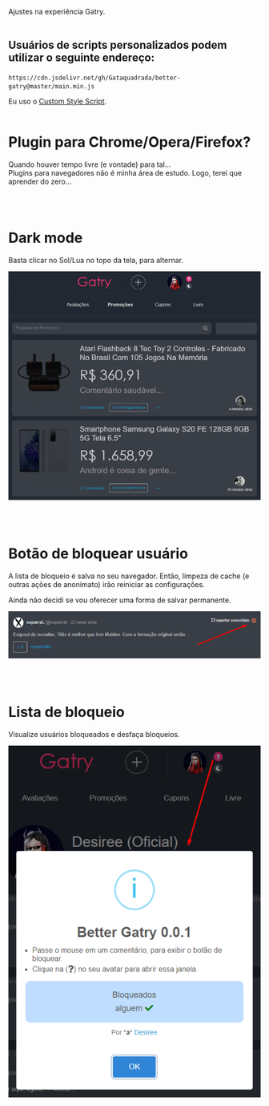 Ajustes na experiência Gatry.
<br>
<br>

## Usuários de scripts personalizados podem utilizar o seguinte endereço:

`https://cdn.jsdelivr.net/gh/Gataquadrada/better-gatry@master/main.min.js`

Eu uso o [Custom Style Script](https://chrome.google.com/webstore/detail/custom-style-script/ecjfaoeopefafjpdgnfcjnhinpbldjij).
<br>
<br>

# Plugin para Chrome/Opera/Firefox?

Quando houver tempo livre (e vontade) para tal...  
Plugins para navegadores não é minha área de estudo. Logo, terei que aprender do zero...

<br>
<br>

# Dark mode

Basta clicar no Sol/Lua no topo da tela, para alternar.

![Screenshot_1.png](Screenshot_1.png)

<br> 
<br>

# Botão de bloquear usuário

A lista de bloqueio é salva no seu navegador. Então, limpeza de cache (e outras ações de anonimato) irão reiniciar as configurações.

Ainda não decidi se vou oferecer uma forma de salvar permanente.

![Screenshot_2.png](Screenshot_2.png)

<br> 
<br>

# Lista de bloqueio

Visualize usuários bloqueados e desfaça bloqueios.

![Screenshot_3.png](Screenshot_3.png)
